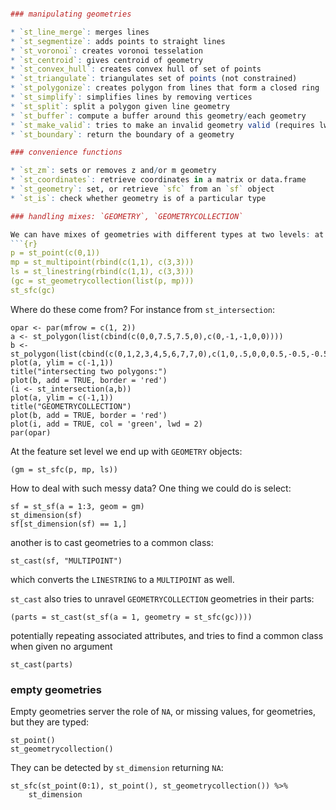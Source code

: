 

```R

### manipulating geometries

* `st_line_merge`: merges lines
* `st_segmentize`: adds points to straight lines
* `st_voronoi`: creates voronoi tesselation
* `st_centroid`: gives centroid of geometry
* `st_convex_hull`: creates convex hull of set of points
* `st_triangulate`: triangulates set of points (not constrained)
* `st_polygonize`: creates polygon from lines that form a closed ring
* `st_simplify`: simplifies lines by removing vertices
* `st_split`: split a polygon given line geometry
* `st_buffer`: compute a buffer around this geometry/each geometry
* `st_make_valid`: tries to make an invalid geometry valid (requires lwgeom)
* `st_boundary`: return the boundary of a geometry

### convenience functions

* `st_zm`: sets or removes z and/or m geometry
* `st_coordinates`: retrieve coordinates in a matrix or data.frame
* `st_geometry`: set, or retrieve `sfc` from an `sf` object
* `st_is`: check whether geometry is of a particular type

### handling mixes: `GEOMETRY`, `GEOMETRYCOLLECTION`

We can have mixes of geometries with different types at two levels: at the feature level, and at the feature set level. At the feature level:
```{r}
p = st_point(c(0,1))
mp = st_multipoint(rbind(c(1,1), c(3,3)))
ls = st_linestring(rbind(c(1,1), c(3,3)))
(gc = st_geometrycollection(list(p, mp)))
st_sfc(gc)
```

Where do these come from? For instance from `st_intersection`:
```{r}
opar <- par(mfrow = c(1, 2))
a <- st_polygon(list(cbind(c(0,0,7.5,7.5,0),c(0,-1,-1,0,0))))
b <- st_polygon(list(cbind(c(0,1,2,3,4,5,6,7,7,0),c(1,0,.5,0,0,0.5,-0.5,-0.5,1,1))))
plot(a, ylim = c(-1,1))
title("intersecting two polygons:")
plot(b, add = TRUE, border = 'red')
(i <- st_intersection(a,b))
plot(a, ylim = c(-1,1))
title("GEOMETRYCOLLECTION")
plot(b, add = TRUE, border = 'red')
plot(i, add = TRUE, col = 'green', lwd = 2)
par(opar)
```

At the feature set level we end up with `GEOMETRY` objects:
```{r}
(gm = st_sfc(p, mp, ls))
```
How to deal with such messy data? One thing we could do is select:
```{r}
sf = st_sf(a = 1:3, geom = gm)
st_dimension(sf)
sf[st_dimension(sf) == 1,]
```
another is to cast geometries to a common class:
```{r}
st_cast(sf, "MULTIPOINT")
```
which converts the `LINESTRING` to a `MULTIPOINT` as well.

`st_cast` also tries to unravel `GEOMETRYCOLLECTION` geometries in their parts:
```{r}
(parts = st_cast(st_sf(a = 1, geometry = st_sfc(gc))))
```
potentially repeating associated attributes, and tries to find a common class when given no argument 
```{r}
st_cast(parts)
```

### empty geometries

Empty geometries server the role of `NA`, or missing values, for geometries, but they are typed:
```{r}
st_point()
st_geometrycollection()
```

They can be detected by `st_dimension` returning `NA`:
```{r}
st_sfc(st_point(0:1), st_point(), st_geometrycollection()) %>%
	st_dimension
```

```
